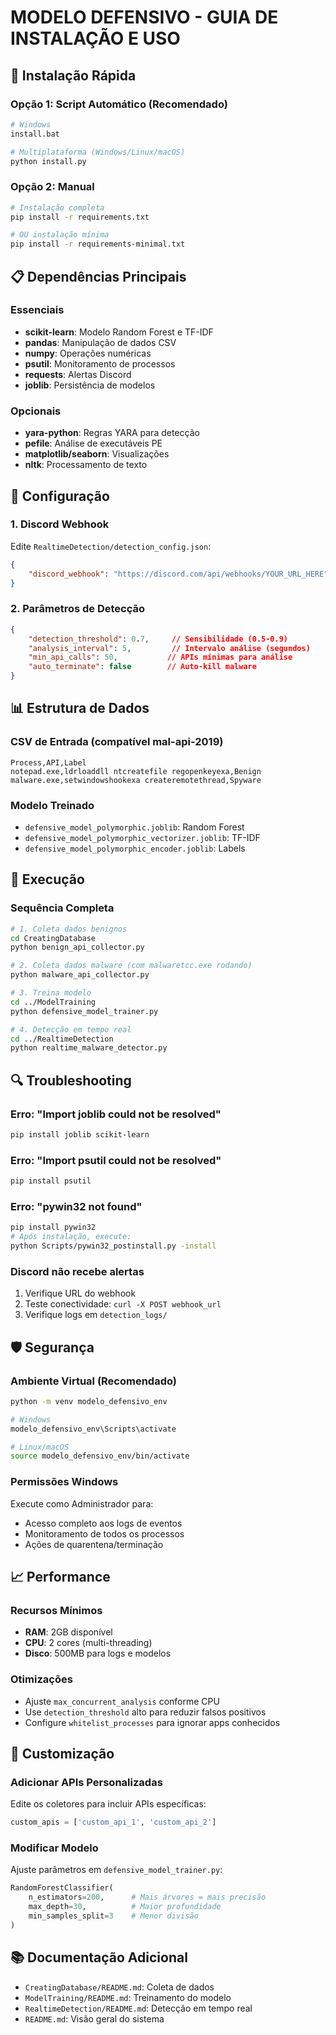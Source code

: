 # MODELO DEFENSIVO - GUIA DE INSTALAÇÃO E USO

## 🚀 Instalação Rápida

### Opção 1: Script Automático (Recomendado)
```bash
# Windows
install.bat

# Multiplataforma (Windows/Linux/macOS)
python install.py
```

### Opção 2: Manual
```bash
# Instalação completa
pip install -r requirements.txt

# OU instalação mínima
pip install -r requirements-minimal.txt
```

## 📋 Dependências Principais

### Essenciais
- **scikit-learn**: Modelo Random Forest e TF-IDF
- **pandas**: Manipulação de dados CSV
- **numpy**: Operações numéricas
- **psutil**: Monitoramento de processos
- **requests**: Alertas Discord
- **joblib**: Persistência de modelos

### Opcionais
- **yara-python**: Regras YARA para detecção
- **pefile**: Análise de executáveis PE
- **matplotlib/seaborn**: Visualizações
- **nltk**: Processamento de texto

## 🔧 Configuração

### 1. Discord Webhook
Edite `RealtimeDetection/detection_config.json`:
```json
{
    "discord_webhook": "https://discord.com/api/webhooks/YOUR_URL_HERE"
}
```

### 2. Parâmetros de Detecção
```json
{
    "detection_threshold": 0.7,     // Sensibilidade (0.5-0.9)
    "analysis_interval": 5,         // Intervalo análise (segundos)
    "min_api_calls": 50,           // APIs mínimas para análise
    "auto_terminate": false        // Auto-kill malware
}
```

## 📊 Estrutura de Dados

### CSV de Entrada (compatível mal-api-2019)
```csv
Process,API,Label
notepad.exe,ldrloaddll ntcreatefile regopenkeyexa,Benign
malware.exe,setwindowshookexa createremotethread,Spyware
```

### Modelo Treinado
- `defensive_model_polymorphic.joblib`: Random Forest
- `defensive_model_polymorphic_vectorizer.joblib`: TF-IDF
- `defensive_model_polymorphic_encoder.joblib`: Labels

## 🏃 Execução

### Sequência Completa
```bash
# 1. Coleta dados benignos
cd CreatingDatabase
python benign_api_collector.py

# 2. Coleta dados malware (com malwaretcc.exe rodando)
python malware_api_collector.py

# 3. Treina modelo
cd ../ModelTraining
python defensive_model_trainer.py

# 4. Detecção em tempo real
cd ../RealtimeDetection
python realtime_malware_detector.py
```

## 🔍 Troubleshooting

### Erro: "Import joblib could not be resolved"
```bash
pip install joblib scikit-learn
```

### Erro: "Import psutil could not be resolved"
```bash
pip install psutil
```

### Erro: "pywin32 not found"
```bash
pip install pywin32
# Após instalação, execute:
python Scripts/pywin32_postinstall.py -install
```

### Discord não recebe alertas
1. Verifique URL do webhook
2. Teste conectividade: `curl -X POST webhook_url`
3. Verifique logs em `detection_logs/`

## 🛡️ Segurança

### Ambiente Virtual (Recomendado)
```bash
python -m venv modelo_defensivo_env

# Windows
modelo_defensivo_env\Scripts\activate

# Linux/macOS
source modelo_defensivo_env/bin/activate
```

### Permissões Windows
Execute como Administrador para:
- Acesso completo aos logs de eventos
- Monitoramento de todos os processos
- Ações de quarentena/terminação

## 📈 Performance

### Recursos Mínimos
- **RAM**: 2GB disponível
- **CPU**: 2 cores (multi-threading)
- **Disco**: 500MB para logs e modelos

### Otimizações
- Ajuste `max_concurrent_analysis` conforme CPU
- Use `detection_threshold` alto para reduzir falsos positivos
- Configure `whitelist_processes` para ignorar apps conhecidos

## 🔧 Customização

### Adicionar APIs Personalizadas
Edite os coletores para incluir APIs específicas:
```python
custom_apis = ['custom_api_1', 'custom_api_2']
```

### Modificar Modelo
Ajuste parâmetros em `defensive_model_trainer.py`:
```python
RandomForestClassifier(
    n_estimators=200,      # Mais árvores = mais precisão
    max_depth=30,          # Maior profundidade
    min_samples_split=3    # Menor divisão
)
```

## 📚 Documentação Adicional

- `CreatingDatabase/README.md`: Coleta de dados
- `ModelTraining/README.md`: Treinamento do modelo  
- `RealtimeDetection/README.md`: Detecção em tempo real
- `README.md`: Visão geral do sistema